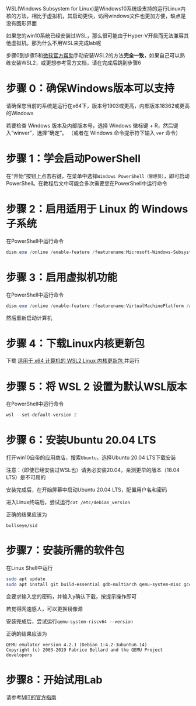 WSL(Windows Subsystem for Linux)是Windows10系统级支持的运行Linux内核的方法，相比于虚拟机，其启动更快，访问windows文件也更加方便，缺点是没有图形界面

如果您的win10系统已经安装过WSL，那么很可能由于Hyper-V开启而无法兼容其他虚拟机。那为什么不用WSL来完成lab呢

步骤0到步骤5和[微软官方帮助](https://docs.microsoft.com/zh-cn/windows/wsl/install-win10)手动安装WSL2的方法**完全一致**，如果自己可以熟练安装WSL2，或更想参考官方文档，请在完成后跳到步骤6

# 步骤 0：确保Windows版本可以支持

请确保您当前的系统是运行在x64下，版本号1903或更高，内部版本18362或更高的Windows

若要检查 Windows 版本及内部版本号，选择 Windows 徽标键 + R，然后键入“winver”，选择“确定”。 （或者在 Windows 命令提示符下输入 `ver` 命令）

# 步骤 1：学会启动PowerShell

在“开始”按钮上点击右键，在菜单中选择`Windows PowerShell（管理员）`，即可启动PowerShell。在教程后文中可能会多次需要您在PowerShell中运行命令

# 步骤 2：启用适用于 Linux 的 Windows 子系统

在PowerShell中运行命令
```powershell
dism.exe /online /enable-feature /featurename:Microsoft-Windows-Subsystem-Linux /all /norestart
```

# 步骤 3：启用虚拟机功能

在PowerShell中运行命令

```powershell
dism.exe /online /enable-feature /featurename:VirtualMachinePlatform /all /norestart
```

然后重新启动计算机

# 步骤 4：下载Linux内核更新包

下载 [适用于 x64 计算机的 WSL2 Linux 内核更新包 ](https://wslstorestorage.blob.core.windows.net/wslblob/wsl_update_x64.msi)并运行

# 步骤 5：将 WSL 2 设置为默认WSL版本

在PowerShell中运行命令

```powershell
wsl --set-default-version 2
```

# 步骤 6：安装Ubuntu 20.04 LTS

打开win10自带的应用商店，搜索`Ubuntu`，选择Ubuntu 20.04 LTS下载安装

注意：（即使已经安装过WSL也）请务必安装20.04，亲测更早的版本（18.04 LTS）是不可用的

安装完成后，在开始屏幕中启动Ubuntu 20.04 LTS，配置用户名和密码

进入Linux终端后，尝试运行`cat /etc/debian_version`

正确的结果应该为

```
bullseye/sid
```

# 步骤7：安装所需的软件包

在Linux Shell中运行

```bash
sudo apt update
sudo apt install git build-essential gdb-multiarch qemu-system-misc gcc-riscv64-linux-gnu binutils-riscv64-linux-gnu 
```

会要求输入您的密码，并输入y确认下载，按提示操作即可

若觉得网速感人，可以更换镜像源

安装完成后，尝试运行`qemu-system-riscv64 --version`

正确的结果应该为

```
QEMU emulator version 4.2.1 (Debian 1:4.2-3ubuntu6.14)
Copyright (c) 2003-2019 Fabrice Bellard and the QEMU Project developers
```

# 步骤8：开始试用Lab

请参考[MIT的官方指南](https://pdos.csail.mit.edu/6.828/2020/labs/util.html)
